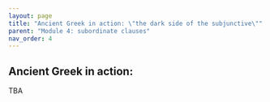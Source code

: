 ```yaml
---
layout: page
title: "Ancient Greek in action: \"the dark side of the subjunctive\""
parent: "Module 4: subordinate clauses"
nav_order: 4
---
```


## Ancient Greek in action: 

TBA